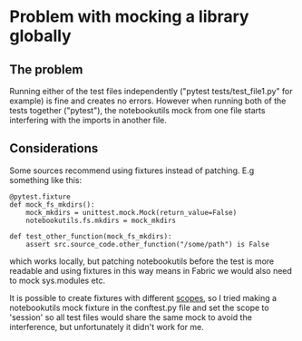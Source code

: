 # Problem with mocking a library globally

## The problem

Running either of the test files independently ("pytest tests/test_file1.py" for example) is fine and creates no errors. However when running both of the tests together ("pytest"), the notebookutils mock from one file starts interfering with the imports in another file.

## Considerations

Some sources recommend using fixtures instead of patching. E.g something like this:
```
@pytest.fixture
def mock_fs_mkdirs():
    mock_mkdirs = unittest.mock.Mock(return_value=False)
    notebookutils.fs.mkdirs = mock_mkdirs

def test_other_function(mock_fs_mkdirs):
    assert src.source_code.other_function("/some/path") is False
```
which works locally, but patching notebookutils before the test is more readable and using fixtures in this way means in Fabric we would also need to mock sys.modules etc. 

It is possible to create fixtures with different [scopes](https://docs.pytest.org/en/stable/how-to/fixtures.html#scope-sharing-fixtures-across-classes-modules-packages-or-session), so I tried making a notebookutils mock fixture in the conftest.py file and set the scope to 'session' so all test files would share the same mock to avoid the interference, but unfortunately it didn't work for me.
